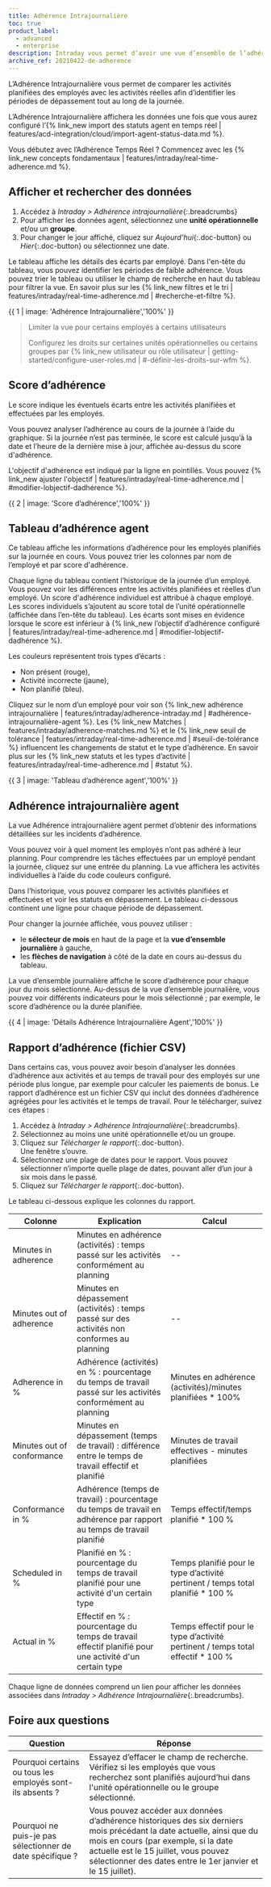```yaml
---
title: Adhérence Intrajournalière
toc: true
product_label:
  - advanced
  - enterprise
description: Intraday vous permet d’avoir une vue d’ensemble de l’adhérence des employés à leur planning au cours d’une journée.
archive_ref: 20210422-de-adherence
---
```


L’Adhérence Intrajournalière vous permet de comparer les activités planifiées des employés avec les activités réelles afin d’identifier les périodes de dépassement tout au long de la journée.

L’Adhérence Intrajournalière affichera les données une fois que vous aurez configuré l’{% link_new import des statuts agent en temps réel | features/acd-integration/cloud/import-agent-status-data.md %}.

Vous débutez avec l’Adhérence Temps Réel&nbsp;? Commencez avec les {% link_new concepts fondamentaux | features/intraday/real-time-adherence.md %}.

## Afficher et rechercher des données

1. Accédez à _Intraday > Adhérence intrajournalière_{:.breadcrumbs}
2. Pour afficher les données agent, sélectionnez une **unité opérationnelle** et/ou un **groupe**.
3. Pour changer le jour affiché, cliquez sur _Aujourd’hui_{:.doc-button} ou _Hier_{:.doc-button} ou sélectionnez une date.

Le tableau affiche les détails des écarts par employé. Dans l'en-tête du tableau, vous pouvez identifier les périodes de faible adhérence. Vous pouvez trier le tableau ou utiliser le champ de recherche en haut du tableau pour filtrer la vue. En savoir plus sur les {% link_new filtres et le tri | features/intraday/real-time-adherence.md | #recherche-et-filtre %}.

{{ 1 | image: 'Adhérence Intrajournalière','100%' }}

> Limiter la vue pour certains employés à certains utilisateurs
>
> Configurez les droits sur certaines unités opérationnelles ou certains groupes par {% link_new utilisateur ou rôle utilisateur | getting-started/configure-user-roles.md | #-définir-les-droits-sur-wfm %}.

## Score d’adhérence

Le score indique les éventuels écarts entre les activités planifiées et effectuées par les employés.

Vous pouvez analyser l’adhérence au cours de la journée à l’aide du graphique. Si la journée n’est pas terminée, le score est calculé jusqu’à la date et l’heure de la dernière mise à jour, affichée au-dessus du score d'adhérence.

L'objectif d'adhérence est indiqué par la ligne en pointillés. Vous pouvez {% link_new ajuster l'objectif | features/intraday/real-time-adherence.md | #modifier-lobjectif-dadhérence %}.

{{ 2 | image: 'Score d’adhérence','100%' }}

## Tableau d’adhérence agent

Ce tableau affiche les informations d’adhérence pour les employés planifiés sur la journée en cours. Vous pouvez trier les colonnes par nom de l’employé et par score d'adhérence.

Chaque ligne du tableau contient l’historique de la journée d’un employé. Vous pouvez voir les différences entre les activités planifiées et réelles d’un employé. Un score d'adhérence individuel est attribué à chaque employé. Les scores individuels s’ajoutent au score total de l’unité opérationnelle (affichée dans l’en-tête du tableau). Les écarts sont mises en évidence lorsque le score est inférieur à  {% link_new l’objectif d’adhérence configuré | features/intraday/real-time-adherence.md | #modifier-lobjectif-dadhérence %}.

Les couleurs représentent trois types d’écarts&nbsp;:

- Non présent (rouge),
- Activité incorrecte (jaune),
- Non planifié (bleu).

Cliquez sur le nom d’un employé pour voir son {% link_new adhérence intrajournalière | features/intraday/adherence-intraday.md | #adhérence-intrajournalière-agent %}. Les {% link_new Matches | features/intraday/adherence-matches.md %} et le {% link_new seuil de tolérance | features/intraday/real-time-adherence.md | #seuil-de-tolérance %} influencent les changements de statut et le type d’adhérence. En savoir plus sur les {% link_new statuts et les types d’activité | features/intraday/real-time-adherence.md | #statut %}.

{{ 3 | image: 'Tableau d’adhérence agent','100%' }}

## Adhérence intrajournalière agent

La vue Adhérence intrajournalière agent permet d’obtenir des informations détaillées sur les incidents d’adhérence.




 Vous pouvez voir à quel moment les employés n’ont pas adhéré à leur planning. Pour comprendre les tâches effectuées par un employé pendant la journée, cliquez sur une entrée du planning. La vue affichera les activités individuelles à l’aide du code couleurs configuré.

Dans l’historique, vous pouvez comparer les activités planifiées et effectuées et voir les statuts en dépassement. Le tableau ci-dessous continent une ligne pour chaque période de dépassement.

Pour changer la journée affichée, vous pouvez utiliser&nbsp;:

- le **sélecteur de mois** en haut de la page et la **vue d’ensemble journalière** à gauche,
- les **flèches de navigation** à côté de la date en cours au-dessus du tableau.

La vue d’ensemble journalière affiche le score d’adhérence pour chaque jour du mois sélectionné. Au-dessus de la vue d’ensemble journalière, vous pouvez voir différents indicateurs pour le mois sélectionné&nbsp;; par exemple, le score d’adhérence ou la durée planifiée.

{{ 4 | image: 'Détails Adhérence Intrajournalière Agent','100%' }}

## Rapport d’adhérence (fichier CSV)

Dans certains cas, vous pouvez avoir besoin d’analyser les données d’adhérence aux activités et au temps de travail pour des employés sur une période plus longue, par exemple pour calculer les paiements de bonus. Le rapport d’adhérence est un fichier CSV qui inclut des données d’adhérence agrégées pour les activités et le temps de travail. Pour le télécharger, suivez ces étapes&nbsp;:

1. Accédez à _Intraday > Adhérence Intrajournalière_{:.breadcrumbs}.
2. Sélectionnez au moins une unité opérationnelle et/ou un groupe.
3. Cliquez sur _Télécharger le rapport_{:.doc-button}.  
   Une fenêtre s’ouvre.
4. Sélectionnez une plage de dates pour le rapport. Vous pouvez sélectionner n’importe quelle plage de dates, pouvant aller d’un jour à six mois dans le passé.
5. Cliquez sur _Télécharger le rapport_{:.doc-button}.

Le tableau ci-dessous explique les colonnes du rapport.

| Colonne             | Explication                                                                     | Calcul                                                                |
| ------------------ | ------------------------------------------------------------------------------- | -------------------------------------------------------------------------- |
| Minutes in adherence | Minutes en adhérence (activités)&nbsp;: temps passé sur les activités conformément au planning      | -- |
| Minutes out of adherence  | Minutes en dépassement (activités)&nbsp;: temps passé sur des activités non conformes au planning        | -- |                  
| Adherence in %   | Adhérence (activités) en %&nbsp;: pourcentage du temps de travail passé sur les activités conformément au planning       | Minutes en adhérence (activités)/minutes planifiées * 100% |
| Minutes out of conformance  | Minutes en dépassement (temps de travail)&nbsp;: différence entre le temps de travail effectif et planifié             | Minutes de travail effectives - minutes planifiées |
| Conformance in % | Adhérence (temps de travail)&nbsp;: pourcentage du temps de travail en adhérence par rapport au temps de travail planifié | Temps effectif/temps planifié * 100&nbsp;% |
| Scheduled in %  | Planifié en %&nbsp;: pourcentage du temps de travail planifié pour une activité d'un certain type | Temps planifié pour le type d’activité pertinent / temps total planifié * 100&nbsp;%              |
| Actual in %  | Effectif en %&nbsp;: pourcentage du temps de travail effectif planifié pour une activité d'un certain type | Temps effectif pour le type d’activité pertinent / temps total effectif * 100&nbsp;%              |

Chaque ligne de données comprend un lien pour afficher les données associées dans _Intraday > Adhérence Intrajournalière_{:.breadcrumbs}.

## Foire aux questions

| Question                            | Réponse                                                                                                                                           |
| ----------------------------------- | ------------------------------------------------------------------------------------------------------------------------------------------------ |
| Pourquoi certains ou tous les employés sont-ils absents&nbsp;? | Essayez d’effacer le champ de recherche. Vérifiez si les employés que vous recherchez sont planifiés aujourd’hui dans l'unité opérationnelle ou le groupe sélectionné.           |
| Pourquoi ne puis-je pas sélectionner de date spécifique&nbsp;? | Vous pouvez accéder aux données d’adhérence historiques des six derniers mois précédant la date actuelle, ainsi que du mois en cours (par exemple, si la date actuelle est le 15 juillet, vous pouvez sélectionner des dates entre le 1er janvier et le 15 juillet). |
